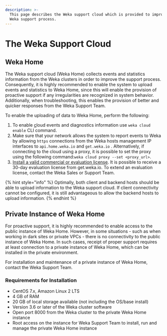 ```yaml
---
description: >-
  This page describes the Weka support cloud which is provided to improve the
  Weka support process.
---
```


# The Weka Support Cloud

## Weka Home

The Weka support cloud \(Weka Home\) collects events and statistics information from the Weka clusters in order to improve the support process. Consequently, it is highly recommended to enable the system to upload events and statistics to Weka Home, since this will enable the provision of proactive support if any irregularities are recognized in system behavior. Additionally, when troubleshooting, this enables the provision of better and quicker responses from the Weka Support Team.

To enable the uploading of data to Weka Home, perform the following:

1. To enable [c](../install/bare-metal/using-cli.md#stage-4-enabling-cloud-event-notifications-optional)loud events and diagnostics information use `weka cloud enable` CLI command.
2. Make sure that your network allows the system to report events to Weka by allowing `https` connections from the Weka hosts management IP interfaces to `api.home.weka.io` and `get.weka.io` . Alternatively, if connecting to the cloud using a proxy, it is possible to set the proxy using the following command:`weka cloud proxy --set <proxy_url>`.
3. [Install a valid commercial or evaluation license](../licensing/overview.md).  It is possible to receive a 30-day evaluation license from get.weka.io. To extend an evaluation license, contact the Weka Sales or Support Team.

{% hint style="info" %}
Optimally, both client and backend hosts should be able to upload information to the Weka support cloud. If client connectivity cannot be configured, it is still advantageous to allow the backend hosts to upload information.
{% endhint %}

## Private Instance of Weka Home

For proactive support, it is highly recommended to enable access to the public instance of Weka Home. However, in some situations - such as when working in dark sites or private VPCs - there is no connectivity to the public instance of Weka Home. In such cases, receipt of proper support requires at least connection to a private instance of Weka Home, which can be installed in the private environment.

For installation and maintenance of a private instance of Weka Home, contact the Weka Support Team.

### Requirements for Installation

* CentOS 7.x, Amazon Linux 2 LTS
* 4 GB of RAM
* 20 GB of local storage available \(not including the OS/base install\)
* Version 3.6 or later of the Weka cluster software
* Open port 8000 from the Weka cluster to the private Weka Home instance
* Root access on the instance for Weka Support Team to install, run and manage the private Weka Home instance

